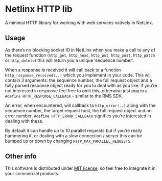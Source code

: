 Netlinx HTTP lib
====
A minimal HTTP library for working with web services natively in NetLinx.


Usage
-----

As there’s no blocking socket IO in NetLinx when you make a call to any of the request function (`http_get`, `http_head`, `http_put`, `http_post`, `http_patch` or `http_delete`) this will return you a unique ‘sequence number’.

When a response is received it will call back to a function `http_response_received(..)` which you implement in your code. This will contain 3 arguments: the sequence number, the full request object and a fully parsed response object ready for you to deal with as you like. If you’re not interested in response feel free to omit this, otherwise just pop in a `#define HTTP_RESPONSE_CALLBACK` - similar to the RMS SDK.

An error, when encountered, will callback to `http_error(..)` along with the sequence number, the target request host, the full request object and an error number. `#define HTTP_ERROR_CALLBACK` signifies you’re interested in dealing with these.

By default it can handle up to 10 parallel requests but if you’re really hammering it, or dealing with a slow connection / server this can be bumped up or down by changing `HTTP_MAX_PARALLEL_REQUESTS`.


Other info
----------

This software is distributed under [MIT license](http://www.opensource.org/licenses/mit-license.php), so feel free to integrate it in your commercial products.
